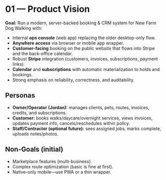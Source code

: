 # 01 — Product Vision

**Goal:** Run a modern, server-backed booking & CRM system for New Farm Dog Walking with:
- Internal **ops console** (web app) replacing the older desktop-only flow.
- **Anywhere access** via browser or mobile app wrapper.
- **Customer-facing** booking on the public website that flows into Stripe and the back-office calendar.
- Robust **Stripe** integration (customers, invoices, subscriptions, payment links).
- **Calendar** and **subscriptions** with automatic materialization to holds and bookings.
- Strong emphasis on reliability, correctness, and auditability.

## Personas
- **Owner/Operator (Jordan):** manages clients, pets, routes, invoices, credits, and subscriptions.
- **Customer:** books walks/daycare/overnight services, views invoices, updates payment info, cancels/reschedules within policy.
- **Staff/Contractor (optional future):** sees assigned jobs, marks complete, uploads notes/photos.

## Non-Goals (initial)
- Marketplace features (multi-business).
- Complex route optimization (basic is fine at first).
- Native-only mobile—use PWA or a thin wrapper.
